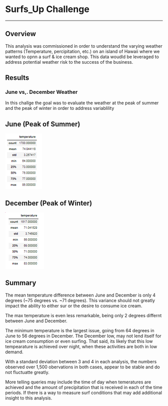 # Surfs_Up Challenge
---
## Overview
This analysis was commissioned in order to understand the varying weather patterns (Temperature, percipitation, etc.) on an island of Hawaii where we wanted to opnn a surf & ice cream shop.  This data woudld be leveraged to address potential weather risk to the success of the business.

## Results
### June vs,. December Weather
In this challge the goal was to evaluate the weather at the peak of summer and the peak of winter in order to address variablility

June (Peak of Summer)          
---
![June Statistics](https://github.com/madrivers/Surfs_Up/blob/main/Resources/Jun_Statistics.png)

 December (Peak of Winter)
 ---
![June Statistics](https://github.com/madrivers/Surfs_Up/blob/main/Resources/Dec_Statistics.png)

## Summary
The mean temperature difference between June and December is only 4 degrees (~75 degrees vs. ~71 degrees).  This variance should not greatly impact the ability to either sur or the desire to consume ice cream.  

The max temperature is even less remarkable, being only 2 degrees differnt between June and December.

The minimum temperature is the largest issue, going from 64 degrees in June to 56 degrees in December.  The December low, may not lend itself for ice cream consumption or even surfing.  That said, its likely that this low tempearature is achieved over night, when these activities are both in low demand.

With a standard deviation between 3 and 4 in each analysis, the numbers observed over 1,500 obervations in both cases, appear to be stable and do not fluctuatte greatly.

More telling queries may include the time of day when temeratures are achieved and the amount of precipitation that is received in each of the time periods.  If there is a way to measure surf conditions that may add additional insight to this analysis.
